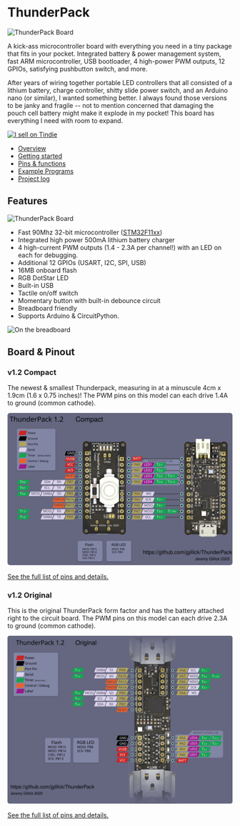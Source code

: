 # ThunderPack

<img src="./images/original_and_compact.jpg" alt="ThunderPack Board" width="550" />

A kick-ass microcontroller board with everything you need in a tiny package that fits in your pocket. Integrated battery & power management system, fast ARM microcontroller, USB bootloader, 4 high-power PWM outputs, 12 GPIOs, satisfying pushbutton switch, and more.

After years of wiring together portable LED controllers that all consisted of a lithium battery, charge controller, shitty slide power switch, and an Arduino nano (or similar), I wanted something better. I always found those versions to be janky and fragile -- not to mention concerned that damaging the pouch cell battery might make it explode in my pocket! This board has everything I need with room to expand.

<a href="https://www.tindie.com/stores/jeremy/?ref=offsite_badges&utm_source=sellers_jeremy&utm_medium=badges&utm_campaign=badge_small"><img src="https://d2ss6ovg47m0r5.cloudfront.net/badges/tindie-smalls.png" alt="I sell on Tindie" width="200" height="55"></a>

* [Overview](https://github.com/jgillick/ThunderPack/wiki/)
* [Getting started](https://github.com/jgillick/ThunderPack/wiki/Getting-Started)
* [Pins & functions](https://github.com/jgillick/ThunderPack/wiki/Pinout-Details)
* [Example Programs](./examples)
* [Project log](https://hackaday.io/project/161054-lit-fist)

## Features

<img src="./images/compact.jpg" alt="ThunderPack Board" width="500" />

* Fast 90Mhz 32-bit microcontroller ([STM32F11xx](https://www.st.com/resource/en/datasheet/stm32f411ce.pdf))
* Integrated high power 500mA lithium battery charger
* 4 high-current PWM outputs (1.4 - 2.3A per channel!) with an LED on each for debugging.
* Additional 12 GPIOs (USART, I2C, SPI, USB)
* 16MB onboard flash
* RGB DotStar LED
* Built-in USB
* Tactile on/off switch
* Momentary button with built-in debounce circuit
* Breadboard friendly
* Supports Arduino & CircuitPython.

<img src="./images/breadboard_compact.jpg" alt="On the breadboard" width="400" />

## Board & Pinout

### v1.2 Compact
The newest & smallest Thunderpack, measuring in at a minuscule 4cm x 1.9cm (1.6 x 0.75 inches)! The PWM pins on this model can each drive 1.4A to ground (common cathode).

<img src="./hardware/Compact/pinout/pinout.svg" alt="Compact pinout diagram" />

[See the full list of pins and details.](https://github.com/jgillick/ThunderPack/wiki/Pinout-Details)

### v1.2 Original
This is the original ThunderPack form factor and has the battery attached right to the circuit board. The PWM pins on this model can each drive 2.3A to ground (common cathode).

<img src="./hardware/Original/pinout/pinout.svg" alt="Original pinout diagram" />

[See the full list of pins and details.](https://github.com/jgillick/ThunderPack/wiki/Pinout-Details)
